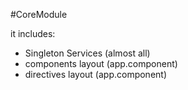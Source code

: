 #CoreModule

it includes:
- Singleton Services (almost all)
- components layout (app.component)
- directives layout (app.component)
